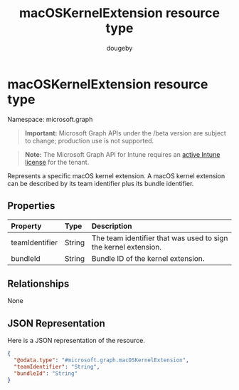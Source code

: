﻿---
title: "macOSKernelExtension resource type"
description: "Represents a specific macOS kernel extension. A macOS kernel extension can be described by its team identifier plus its bundle identifier."
author: "dougeby"
localization_priority: Normal
ms.prod: "intune"
doc_type: resourcePageType
---

# macOSKernelExtension resource type

Namespace: microsoft.graph

> **Important:** Microsoft Graph APIs under the /beta version are subject to change; production use is not supported.

> **Note:** The Microsoft Graph API for Intune requires an [active Intune license](https://go.microsoft.com/fwlink/?linkid=839381) for the tenant.

Represents a specific macOS kernel extension. A macOS kernel extension can be described by its team identifier plus its bundle identifier.

## Properties

| Property       | Type   | Description                                                     |
| :------------- | :----- | :-------------------------------------------------------------- |
| teamIdentifier | String | The team identifier that was used to sign the kernel extension. |
| bundleId       | String | Bundle ID of the kernel extension.                              |

## Relationships

None

## JSON Representation

Here is a JSON representation of the resource.

<!-- {
  "blockType": "resource",
  "@odata.type": "microsoft.graph.macOSKernelExtension"
}
-->

```json
{
  "@odata.type": "#microsoft.graph.macOSKernelExtension",
  "teamIdentifier": "String",
  "bundleId": "String"
}
```
